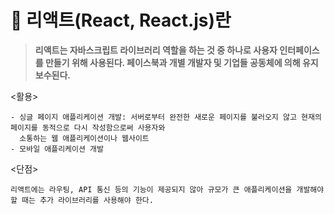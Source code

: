 # 📢 리액트(React, React.js)란
> **리액트는 자바스크립트 라이브러리 역할을 하는 것 중 하나로 사용자 인터페이스를 만들기 위해 사용된다. 페이스북과 개별 개발자 및 기업들 공동체에 의해 유지보수된다.**

<활용>
```
- 싱글 페이지 애플리케이션 개발: 서버로부터 완전한 새로운 페이지를 불러오지 않고 현재의 페이지를 동적으로 다시 작성함으로써 사용자와 
  소통하는 웹 애플리케이션이나 웹사이트
- 모바일 애플리케이션 개발
```
<단점>
```
리액트에는 라우팅, API 통신 등의 기능이 제공되지 않아 규모가 큰 애플리케이션을 개발해야 할 때는 추가 라이브러리를 사용해야 한다.
```
